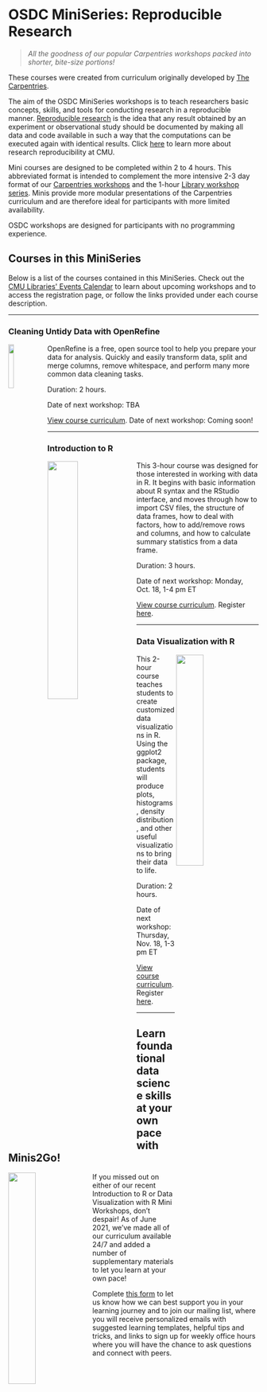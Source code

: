 # OSDC MiniSeries: Reproducible Research

> *All the goodness of our popular Carpentries workshops packed into shorter, bite-size portions!*

These courses were created from curriculum originally developed by [The Carpentries](https://software-carpentry.org/). 

The aim of the OSDC MiniSeries workshops is to teach researchers basic concepts, skills, and tools for conducting research in a reproducible manner. [Reproducible research](https://en.wikipedia.org/wiki/Reproducibility) is the idea that any result obtained by an experiment or observational study should be documented by making all data and code available in such a way that the computations can be executed again with identical results. Click [here](https://guides.library.cmu.edu/reproducibility) to learn more about research reproducibility at CMU.

Mini courses are designed to be completed within 2 to 4 hours. This abbreviated format is intended to complement the more intensive 2-3 day format of our [Carpentries workshops](https://carpentries.org/) and the 1-hour [Library workshop series](https://cmu.libcal.com/calendar/workshops?cid=9148&t=g&d=0000-00-00&cal=9148&inc=0). Minis provide more modular presentations of the Carpentries curriculum and are therefore ideal for participants with more limited availability.

OSDC workshops are designed for participants with no programming experience. 

## Courses in this MiniSeries
Below is a list of the courses contained in this MiniSeries. Check out the [CMU Libraries' Events Calendar](https://cmu.libcal.com/) to learn about upcoming workshops and to access the registration page, or follow the links provided under each course description.

***

### Cleaning Untidy Data with OpenRefine
<img align="left" width="15%" height="15%" src="https://user-images.githubusercontent.com/32546509/117060645-1e460a80-acef-11eb-944a-1dc6df16bc1e.png"> OpenRefine is a free, open source tool to help you prepare your data for analysis. Quickly and easily transform data, split and merge columns, remove whitespace, and perform many more common data cleaning tasks.

Duration: 2 hours.

Date of next workshop: TBA

[View course curriculum](https://cmu-lib.github.io/os-workshops/reproducible-research/open-refine). Date of next workshop: Coming soon!

***

### Introduction to R
<img align="left" width="35%" height="35%" src="https://user-images.githubusercontent.com/32546509/115733813-37e26c00-a357-11eb-9578-1a9711ac4e53.png"> This 3-hour course was designed for those interested in working with data in R. It begins with basic information about R syntax and the RStudio interface, and moves through how to import CSV files, the structure of data frames, how to deal with factors, how to add/remove rows and columns, and how to calculate summary statistics from a data frame.

Duration: 3 hours.

Date of next workshop: Monday, Oct. 18, 1-4 pm ET

[View course curriculum](https://cmu-lib.github.io/os-workshops/reproducible-research/Introduction%20to%20R.pdf). Register [here](https://cmu.libcal.com/event/7743280). 

***

### Data Visualization with R 
<img align="right" width="33%" height="33%" src="https://user-images.githubusercontent.com/32546509/115735540-8e9c7580-a358-11eb-88cb-5382d51cbed6.JPG"> This 2-hour course teaches students to create customized data visualizations in R. Using the ggplot2 package, students will produce plots, histograms, density distribution, and other useful visualizations to bring their data to life. 

Duration: 2 hours.

Date of next workshop: Thursday, Nov. 18, 1-3 pm ET

[View course curriculum](https://cmu-lib.github.io/os-workshops/reproducible-research/Data%20Visualization%20with%20R.pdf). Register [here](https://cmu.libcal.com/event/7790421).

***

## Learn foundational data science skills at your own pace with Minis2Go!
<img align="left" width="33%" height="33%" src="https://user-images.githubusercontent.com/32546509/129747376-202e44f8-d925-487f-979c-4f333d912555.jpg"> If you missed out on either of our recent Introduction to R or Data Visualization with R Mini Workshops, don’t despair! As of June 2021, we’ve made all of our curriculum available 24/7 and added a number of supplementary materials to let you learn at your own pace!

Complete [this form](https://forms.gle/8HcEnZ8z2cuVai2G8) to let us know how we can best support you in your learning journey and to join our mailing list, where you will receive personalized emails with suggested learning templates, helpful tips and tricks, and links to sign up for weekly office hours where you will have the chance to ask questions and connect with peers.
